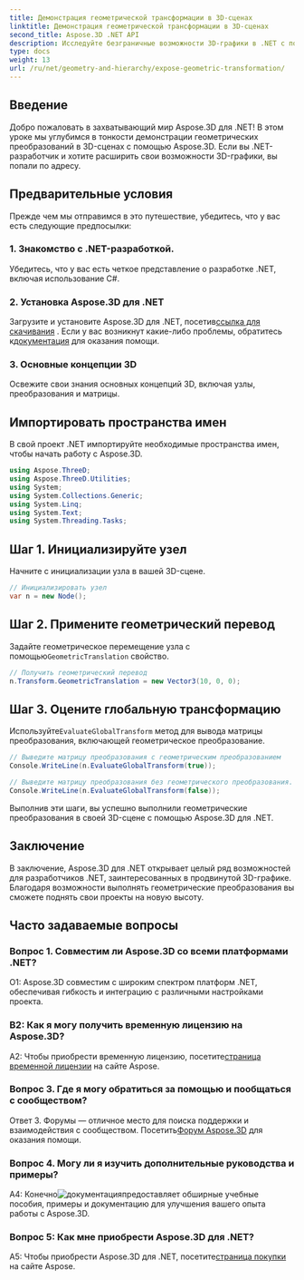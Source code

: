 ```yaml
---
title: Демонстрация геометрической трансформации в 3D-сценах
linktitle: Демонстрация геометрической трансформации в 3D-сценах
second_title: Aspose.3D .NET API
description: Исследуйте безграничные возможности 3D-графики в .NET с помощью Aspose.3D. Откройте для себя геометрические преобразования без особых усилий.
type: docs
weight: 13
url: /ru/net/geometry-and-hierarchy/expose-geometric-transformation/
---
```

## Введение

Добро пожаловать в захватывающий мир Aspose.3D для .NET! В этом уроке мы углубимся в тонкости демонстрации геометрических преобразований в 3D-сценах с помощью Aspose.3D. Если вы .NET-разработчик и хотите расширить свои возможности 3D-графики, вы попали по адресу.

## Предварительные условия

Прежде чем мы отправимся в это путешествие, убедитесь, что у вас есть следующие предпосылки:

### 1. Знакомство с .NET-разработкой.

Убедитесь, что у вас есть четкое представление о разработке .NET, включая использование C#.

### 2. Установка Aspose.3D для .NET

Загрузите и установите Aspose.3D для .NET, посетив[ссылка для скачивания](https://releases.aspose.com/3d/net/) . Если у вас возникнут какие-либо проблемы, обратитесь к[документация](https://reference.aspose.com/3d/net/) для оказания помощи.

### 3. Основные концепции 3D

Освежите свои знания основных концепций 3D, включая узлы, преобразования и матрицы.

## Импортировать пространства имен

В свой проект .NET импортируйте необходимые пространства имен, чтобы начать работу с Aspose.3D.

```csharp
using Aspose.ThreeD;
using Aspose.ThreeD.Utilities;
using System;
using System.Collections.Generic;
using System.Linq;
using System.Text;
using System.Threading.Tasks;
```

## Шаг 1. Инициализируйте узел

Начните с инициализации узла в вашей 3D-сцене.

```csharp
// Инициализировать узел
var n = new Node();
```

## Шаг 2. Примените геометрический перевод

 Задайте геометрическое перемещение узла с помощью`GeometricTranslation` свойство.

```csharp
// Получить геометрический перевод
n.Transform.GeometricTranslation = new Vector3(10, 0, 0);
```

## Шаг 3. Оцените глобальную трансформацию

 Используйте`EvaluateGlobalTransform` метод для вывода матрицы преобразования, включающей геометрическое преобразование.

```csharp
// Выведите матрицу преобразования с геометрическим преобразованием
Console.WriteLine(n.EvaluateGlobalTransform(true));

// Выведите матрицу преобразования без геометрического преобразования.
Console.WriteLine(n.EvaluateGlobalTransform(false));
```

Выполнив эти шаги, вы успешно выполнили геометрические преобразования в своей 3D-сцене с помощью Aspose.3D для .NET.

## Заключение

В заключение, Aspose.3D для .NET открывает целый ряд возможностей для разработчиков .NET, заинтересованных в продвинутой 3D-графике. Благодаря возможности выполнять геометрические преобразования вы сможете поднять свои проекты на новую высоту.

## Часто задаваемые вопросы

### Вопрос 1. Совместим ли Aspose.3D со всеми платформами .NET?

О1: Aspose.3D совместим с широким спектром платформ .NET, обеспечивая гибкость и интеграцию с различными настройками проекта.

### В2: Как я могу получить временную лицензию на Aspose.3D?

 A2: Чтобы приобрести временную лицензию, посетите[страница временной лицензии](https://purchase.aspose.com/temporary-license/) на сайте Aspose.

### Вопрос 3. Где я могу обратиться за помощью и пообщаться с сообществом?

 Ответ 3. Форумы — отличное место для поиска поддержки и взаимодействия с сообществом. Посетить[Форум Aspose.3D](https://forum.aspose.com/c/3d/18) для оказания помощи.

### Вопрос 4. Могу ли я изучить дополнительные руководства и примеры?

 А4: Конечно![документация](https://reference.aspose.com/3d/net/)предоставляет обширные учебные пособия, примеры и документацию для улучшения вашего опыта работы с Aspose.3D.

### Вопрос 5: Как мне приобрести Aspose.3D для .NET?

 A5: Чтобы приобрести Aspose.3D для .NET, посетите[страница покупки](https://purchase.aspose.com/buy) на сайте Aspose.